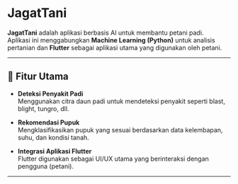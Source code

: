 # JagatTani

**JagatTani** adalah aplikasi berbasis AI untuk membantu petani padi.  
Aplikasi ini menggabungkan **Machine Learning (Python)** untuk analisis pertanian dan **Flutter** sebagai aplikasi utama yang digunakan oleh petani.

---

## 🚀 Fitur Utama
- **Deteksi Penyakit Padi**  
  Menggunakan citra daun padi untuk mendeteksi penyakit seperti blast, blight, tungro, dll.  

- **Rekomendasi Pupuk**  
  Mengklasifikasikan pupuk yang sesuai berdasarkan data kelembapan, suhu, dan kondisi tanah.  

- **Integrasi Aplikasi Flutter**  
  Flutter digunakan sebagai UI/UX utama yang berinteraksi dengan pengguna (petani).  

---
